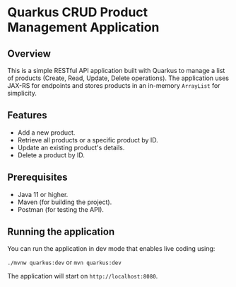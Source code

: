 # Quarkus CRUD Product Management Application

## Overview
This is a simple RESTful API application built with Quarkus to manage a list of products (Create, Read, Update, Delete operations). The application uses JAX-RS for endpoints and stores products in an in-memory `ArrayList` for simplicity.

## Features
- Add a new product.
- Retrieve all products or a specific product by ID.
- Update an existing product's details.
- Delete a product by ID.

## Prerequisites
- Java 11 or higher.
- Maven (for building the project).
- Postman (for testing the API).

## Running the application
You can run the application in dev mode that enables live coding using: 

   ```./mvnw quarkus:dev``` or  ```mvn quarkus:dev```

   The application will start on `http://localhost:8080`.

